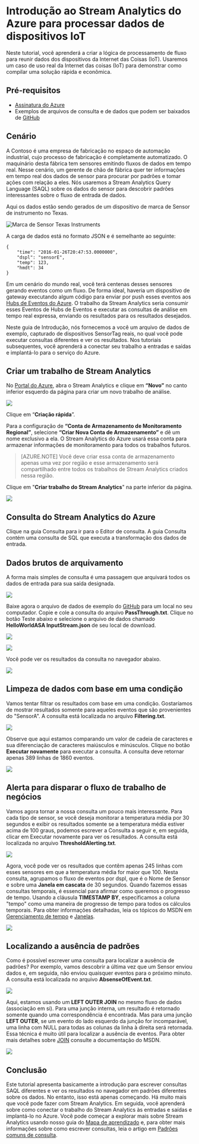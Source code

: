 <properties
	pageTitle="Introdução ao Stream Analytics do Azure para processar dados de dispositivos IoT. | Análise de Fluxo"
	description="Marcas e dados de sensor de fluxos IoT com o processamento de dados em tempo real e Stream Analytics"
	services="stream-analytics"
	documentationCenter=""
	authors="jeffstokes72"
	manager="paulettm"
	editor="cgronlun"
/>

<tags 
	ms.service="stream-analytics" 
	ms.devlang="na" 
	ms.topic="article" 
	ms.tgt_pltfrm="na" 
	ms.workload="data-services" 
	ms.date="02/11/2016"
	ms.author="jeffstok"
/>

# Introdução ao Stream Analytics do Azure para processar dados de dispositivos IoT

Neste tutorial, você aprenderá a criar a lógica de processamento de fluxo para reunir dados dos dispositivos da Internet das Coisas (IoT). Usaremos um caso de uso real da Internet das coisas (IoT) para demonstrar como compilar uma solução rápida e econômica.

## Pré-requisitos

-   [Assinatura do Azure](https://azure.microsoft.com/pricing/free-trial/)
-   Exemplos de arquivos de consulta e de dados que podem ser baixados de [GitHub](https://github.com/Azure/azure-stream-analytics/tree/master/Samples/GettingStarted)

## Cenário

A Contoso é uma empresa de fabricação no espaço de automação industrial, cujo processo de fabricação é completamente automatizado. O maquinário desta fábrica tem sensores emitindo fluxos de dados em tempo real. Nesse cenário, um gerente de chão de fábrica quer ter informações em tempo real dos dados de sensor para procurar por padrões e tomar ações com relação a eles. Nós usaremos a Stream Analytics Query Language (SAQL) sobre os dados do sensor para descobrir padrões interessantes sobre o fluxo de entrada de dados.

Aqui os dados estão sendo gerados de um dispositivo de marca de Sensor de instrumento no Texas.

![Marca de Sensor Texas Instruments](./media/stream-analytics-get-started-with-iot-devices/stream-analytics-get-started-with-iot-devices-01.jpg)

A carga de dados está no formato JSON e é semelhante ao seguinte:

    
	{
    	"time": "2016-01-26T20:47:53.0000000",  
	    "dspl": "sensorE",  
    	"temp": 123,  
	    "hmdt": 34  
	}  
    
Em um cenário do mundo real, você terá centenas desses sensores gerando eventos como um fluxo. De forma ideal, haveria um dispositivo de gateway executando algum código para enviar por push esses eventos aos [Hubs de Eventos do Azure](https://azure.microsoft.com/services/event-hubs/). O trabalho da Stream Analytics seria consumir esses Eventos de Hubs de Eventos e executar as consultas de análise em tempo real expressa, enviando os resultados para os resultados desejados.

Neste guia de Introdução, nós fornecemos a você um arquivo de dados de exemplo, capturado de dispositivos SensorTag reais, no qual você pode executar consultas diferentes e ver os resultados. Nos tutoriais subsequentes, você aprenderá a conectar seu trabalho a entradas e saídas e implantá-lo para o serviço do Azure.

## Criar um trabalho de Stream Analytics

No [Portal do Azure](http://manage.windowsazure.com), abra o Stream Analytics e clique em **“Novo”** no canto inferior esquerdo da página para criar um novo trabalho de análise.

![](./media/stream-analytics-get-started-with-iot-devices/stream-analytics-get-started-with-iot-devices-02.png)

Clique em “**Criação rápida**”.

Para a configuração de **“Conta de Armazenamento de Monitoramento Regional”**, selecione **“Criar Nova Conta de Armazenamento”** e dê um nome exclusivo a ela. O Stream Analytics do Azure usará essa conta para armazenar informações de monitoramento para todos os trabalhos futuros.

> [AZURE.NOTE] Você deve criar essa conta de armazenamento apenas uma vez por região e esse armazenamento será compartilhado entre todos os trabalhos de Stream Analytics criados nessa região.

Clique em "**Criar trabalho do Stream Analytics**" na parte inferior da página.

![](./media/stream-analytics-get-started-with-iot-devices/stream-analytics-get-started-with-iot-devices-03.jpg)

## Consulta do Stream Analytics do Azure

Clique na guia Consulta para ir para o Editor de consulta. A guia Consulta contém uma consulta de SQL que executa a transformação dos dados de entrada.

## Dados brutos de arquivamento

A forma mais simples de consulta é uma passagem que arquivará todos os dados de entrada para sua saída designada.

![](./media/stream-analytics-get-started-with-iot-devices/stream-analytics-get-started-with-iot-devices-04.png)

Baixe agora o arquivo de dados de exemplo do [GitHub](https://github.com/Azure/azure-stream-analytics/tree/master/Samples/GettingStarted) para um local no seu computador. Copie e cole a consulta do arquivo **PassThrough.txt**. Clique no botão Teste abaixo e selecione o arquivo de dados chamado **HelloWorldASA InputStream.json** de seu local de download.

![](./media/stream-analytics-get-started-with-iot-devices/stream-analytics-get-started-with-iot-devices-05.png)

![](./media/stream-analytics-get-started-with-iot-devices/stream-analytics-get-started-with-iot-devices-06.png)

Você pode ver os resultados da consulta no navegador abaixo.

![](./media/stream-analytics-get-started-with-iot-devices/stream-analytics-get-started-with-iot-devices-07.png)

## Limpeza de dados com base em uma condição

Vamos tentar filtrar os resultados com base em uma condição. Gostaríamos de mostrar resultados somente para aqueles eventos que são provenientes do "SensorA". A consulta está localizada no arquivo **Filtering.txt**.

![](./media/stream-analytics-get-started-with-iot-devices/stream-analytics-get-started-with-iot-devices-08.png)

Observe que aqui estamos comparando um valor de cadeia de caracteres e sua diferenciação de caracteres maiúsculos e minúsculos. Clique no botão **Executar novamente** para executar a consulta. A consulta deve retornar apenas 389 linhas de 1860 eventos.

![](./media/stream-analytics-get-started-with-iot-devices/stream-analytics-get-started-with-iot-devices-09.png)

## Alerta para disparar o fluxo de trabalho de negócios

Vamos agora tornar a nossa consulta um pouco mais interessante. Para cada tipo de sensor, se você deseja monitorar a temperatura média por 30 segundos e exibir os resultados somente se a temperatura média estiver acima de 100 graus, podemos escrever a Consulta a seguir e, em seguida, clicar em Executar novamente para ver os resultados. A consulta está localizada no arquivo **ThresholdAlerting.txt**.

![](./media/stream-analytics-get-started-with-iot-devices/stream-analytics-get-started-with-iot-devices-10.png)

Agora, você pode ver os resultados que contêm apenas 245 linhas com esses sensores em que a temperatura média for maior que 100. Nesta consulta, agrupamos o fluxo de eventos por dspl, que é o Nome de Sensor e sobre uma **Janela em cascata** de 30 segundos. Quando fazemos essas consultas temporais, é essencial para afirmar como queremos o progresso de tempo. Usando a cláusula **TIMESTAMP BY**, especificamos a coluna "tempo" como uma maneira de progresso de tempo para todos os cálculos temporais. Para obter informações detalhadas, leia os tópicos do MSDN em [Gerenciamento de tempo](https://msdn.microsoft.com/library/azure/mt582045.aspx) e [Janelas](https://msdn.microsoft.com/library/azure/dn835019.aspx).

![](./media/stream-analytics-get-started-with-iot-devices/stream-analytics-get-started-with-iot-devices-11.png)

## Localizando a ausência de padrões

Como é possível escrever uma consulta para localizar a ausência de padrões? Por exemplo, vamos descobrir a última vez que um Sensor enviou dados e, em seguida, não enviou quaisquer eventos para o próximo minuto. A consulta está localizada no arquivo **AbsenseOfEvent.txt**.

![](./media/stream-analytics-get-started-with-iot-devices/stream-analytics-get-started-with-iot-devices-12.png)

Aqui, estamos usando um **LEFT OUTER JOIN** no mesmo fluxo de dados (associação em si). Para uma junção interna, um resultado é retornado somente quando uma correspondência é encontrada. Mas para uma junção **LEFT OUTER**, se um evento do lado esquerdo da junção for incomparável, uma linha com NULL para todas as colunas da linha à direita será retornada. Essa técnica é muito útil para localizar a ausência de eventos. Para obter mais detalhes sobre [JOIN](https://msdn.microsoft.com/library/azure/dn835026.aspx) consulte a documentação do MSDN.

![](./media/stream-analytics-get-started-with-iot-devices/stream-analytics-get-started-with-iot-devices-13.png)

## Conclusão

Este tutorial apresenta basicamente a introdução para escrever consultas SAQL diferentes e ver os resultados no navegador em padrões diferentes sobre os dados. No entanto, isso está apenas começando. Há muito mais que você pode fazer com Stream Analytics. Em seguida, você aprenderá sobre como conectar o trabalho do Stream Analytics às entradas e saídas e implantá-lo no Azure. Você pode começar a explorar mais sobre Stream Analytics usando nosso guia do [Mapa de aprendizado](https://azure.microsoft.com/documentation/learning-paths/stream-analytics/) e, para obter mais informações sobre como escrever consultas, leia o artigo em [Padrões comuns de consulta](./stream-analytics-stream-analytics-query-patterns.md#query-example-detect-the-absence-of-events).

<!---HONumber=AcomDC_0218_2016-->